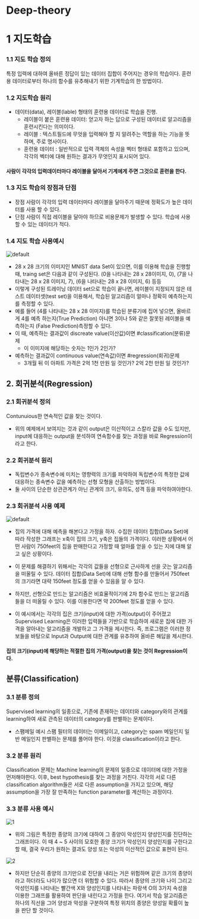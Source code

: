 # Deep-theory
# 1 지도학습 
### 1.1 지도 학습 정의
특정 입력에 대하여 올바른 정답이 있는 데이터 집합이 주어지는 경우의 학습이다.
훈련용 데이터로부터 하나의 함수를 유추해내기 위한 기계학습의 한 방법이다.

### 1.2 지도학습 원리
- 데이터(data), 레이블(lable) 형태의 훈련용 데이터로 학습을 진행.
  * 레이블이 붙은 훈련용 데이터: 얻고자 하는 답으로 구성된 데이터로 알고리즘을 훈련시킨다는 의미이다.
  * 레이블 : 텍스트필드에 무엇을 입력해야 할 지 알려주는 역할을 하는 기능을 뜻하며, 주로 명사이다.
  * 훈련용 데이터 : 일반적으로 입력 객체의 속성을 벡터 형태로 포함하고 있으며, 각각의 벡터에 대해 원하는 결과가 무엇인지 표시되어 있다.
#### 사람이 각각의 입력데이터마다 레이블을 달아서 기계에게 주면 그것으로 훈련을 한다.

### 1.3 지도 학습의 장점과 단점
* 장점
  사람이 각각의 입력 데이터마다 레이블을 달아주기 때문에 정확도가 높은 데이터를 사용 할 수 있다.
* 단점
  사람이 직접 레이블을 달아야 하므로 비용문제가 발생할 수 있다.
  학습에 사용할 수 있는 데이터가 적다.

### 1.4 지도 학습 사용예시
![default](https://user-images.githubusercontent.com/40047360/44001652-d4ad77bc-9e70-11e8-82e4-fca46559dacd.gif)

- 28 x 28 크기의 이미지인 MNIST data Set이 있으면, 이를 이용해 학습을 진행할 때, traing set은 다음과 같이 구성된다.
  (0을 나타내는 28 x 28이미지, 0), (7을 나타내는 28 x 28 이미지, 7), (6을 나타내는 28 x 28 이미지, 6) 등등
- 이렇게 구성된 트레이닝 데이터 set으로 학습이 끝나면, 레이블이 지정되지 않은 테스트 데이터셋(test set)을 이용해서, 
  학습된 알고리즘이 얼마나 정확히 예측하는지를 측정할 수 있다.
- 예를 들어 (4를 나타내는 28 x 28 이미지)를 학습된 분류기에 집어 넣으면, 올바르게 4를 예측 하는지(True Prediction) 
  아니면 3이나 5와 같은 잘못된 레이블을 예측하는지 (False Prediction)측정할 수 있다.
- 이 때, 예측하는 결과값이 discreate value(이산값)이면 #classification(분류)문제
  * 이 이미지에 해당하는 숫자는 1인가 2인가?
- 예측하는 결과값이 continuous value(연속값)이면 #regression(회귀)문제
  * 3개월 뒤 이 아파트 가격은 2억 1천 만원 일 것인가? 2억 2천 만원 일 것인가?

## 2. 회귀분석(Regression)

### 2.1 회귀분석 정의
Contunuious한 연속적인 값을 찾는 것이다.
- 위의 예제에서 보여지는 것과 같이 output은 이산적이고 스칼라 값을 수도 있지만, 
  input에 대응하는 output을 분석하여 연속함수를 찾는 과정을 바로  Regression이라고 한다.

### 2.2 회귀분석 원리
- 독립변수가 종속변수에 미치는 영향력의 크기를 파악하여 독립변수의 특정한 값에 대응하는 종속변수 값을 예측하는 선형 모형을 산출하는 방법이다.
- 둘 사이의 단순한 상관관계가 아닌 관계의 크기, 유의도, 성격 등을 파악하여야한다.

### 2.3 회귀분석 사용 예제
![default](https://user-images.githubusercontent.com/40047360/44001825-d29494bc-9e73-11e8-9ff9-3bb98be8a5b2.png)

- 집의 가격에 대해 예측을 해본다고 가정을 하자.
  수집한 데이터 집합(Data Set)에 따라 작성한 그래프는 x축이 집의 크기, y축은 집들의 가격이다.
  이러한 상황에서 어떤 사람이 750feet의 집을 판매한다고 가정할 때 얼마를 얻을 수 있는 지에 대해 알고 싶은 상황이다.

- 이 문제를 해결하기 위해서는 각각의 값들을 선형으로 근사하게 선을 긋는 알고리즘을 떠올릴 수 있다.
  데이터 집합(Data Set)에 대해 선형 함수를 만들어서 750feet의 크기라면 대략 150feet 정도를 얻을 수 있음을 알 수 있다.

- 하지만, 선형으로 만드는 알고리즘은 비효율적이기에 2차 함수로 만드는 알고리즘 들을 더 떠올릴 수 있다. 
  이를 이용한다면 약 200feet 정도를 얻을 수 있다.

- 이 예시에서는 각각의 집은 크기(input)에 대한 가격(output)이 주어졌고 Supervised Learning은 이러한 입력들을 기반으로 학습하여 
  새로운 집에 대한 가격을 알아내는 알고리즘을 개발하고 그 가격을 제시한다.
  즉, 프로그램은 이러한 정보들을 바탕으로 Input과 Output에 대한 관계를 유추하여 올바른 해답을 제시한다.
#### 집의 크기(input)에 해당하는 적절한 집의 가격(output)을 찾는 것이 Regression이다.

## 분류(Classification)
### 3.1 분류 정의
Supervised learning의 일종으로, 기존에 존재하는 데이터와 category와의 관계를 learning하여 새로 관측된 데이터의 category를 판별하는 문제이다.
* 스팸메일 예시
  스팸 필터의 데이터는 이메일이고, category는 spam 메일인지 일반 메일인지 판별하는 문제를 풀어야 한다. 이것을 classification이라고 한다.


### 3.2 분류 원리
Classification 문제는 Machine learning의 문제의 일종으로 데이터에 대한 가정을 먼저해야한다. 이후, best hypothesis를 찾는 과정을 거친다.
각각의 서로 다른 classification algorithm들은 서로 다른 assumption을 가지고 있으며, 해당 assumption을 가장 잘 만족하는 function parameter를 
계산하는 과정이다.

### 3.3 분류 사용 예시

![1](https://user-images.githubusercontent.com/40047360/44002026-0cbe2fa6-9e77-11e8-898e-258fcc8be8f6.png)

- 위의 그림은 특정한 종양의 크기에 대하여 그 종양이 악성인지 양성인지를 진단하는 그래프이다. 이 때 4 ~ 5 사이의 모호한 종양 크기가 
  악성인지 양성인지를 구한다고 할 때, 결국 우리가 원하는 결과도 양성 또는 악성의 이산적인 값으로 표현이 된다.
  
![2](https://user-images.githubusercontent.com/40047360/44002028-0dccfae4-9e77-11e8-93c5-15ce779d7823.png)

- 하지만 단순히 종양의 크기만으로 진단을 내리는 거은 위험하며 같은 크기의 종양이라고 하더라도 나이가 많으면 더 위험할 수 있다.
  따라서 종양의 크기와 나이 그리고 악성인지를 나타내는 빨간색 X와 양성인지를 나타내는 파랑색 O의 3가지 속성을 이용한 그래프를 활용하여 판단을 
  내린다고 가정을 한다. 
  여기서 학습 알고리즘은 하나의 직선을 그어 양성과 악성을 구분하여 특정 위치의 종양은 양성일 확률이 높을 판단 할 것이다.
